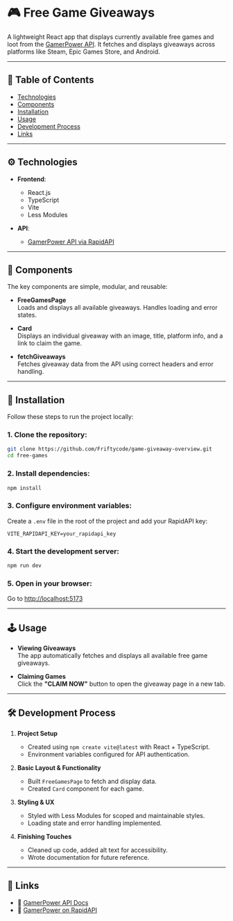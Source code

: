 # 🎮 Free Game Giveaways

A lightweight React app that displays currently available free games and loot from the [GamerPower API](https://www.gamerpower.com/api-read). It fetches and displays giveaways across platforms like Steam, Epic Games Store, and Android.

---

## 📑 Table of Contents

- [Technologies](#technologies)
- [Components](#components)
- [Installation](#installation)
- [Usage](#usage)
- [Development Process](#development-process)
- [Links](#links)

---

## ⚙️ Technologies

- **Frontend**:
  - React.js
  - TypeScript
  - Vite
  - Less Modules

- **API**:
  - [GamerPower API via RapidAPI](https://rapidapi.com/digiwalls/api/gamerpower)

---

## 🧩 Components

The key components are simple, modular, and reusable:

- **FreeGamesPage**  
  Loads and displays all available giveaways. Handles loading and error states.

- **Card**  
  Displays an individual giveaway with an image, title, platform info, and a link to claim the game.

- **fetchGiveaways**  
  Fetches giveaway data from the API using correct headers and error handling.

---

## 🧪 Installation

Follow these steps to run the project locally:

### 1. Clone the repository:

```bash
git clone https://github.com/Friftycode/game-giveaway-overview.git
cd free-games
```

### 2. Install dependencies:

```bash
npm install
```

### 3. Configure environment variables:

Create a `.env` file in the root of the project and add your RapidAPI key:

```env
VITE_RAPIDAPI_KEY=your_rapidapi_key
```

### 4. Start the development server:

```bash
npm run dev
```

### 5. Open in your browser:

Go to [http://localhost:5173](http://localhost:5173)

---

## 🕹️ Usage

- **Viewing Giveaways**  
  The app automatically fetches and displays all available free game giveaways.

- **Claiming Games**  
  Click the **"CLAIM NOW"** button to open the giveaway page in a new tab.

---

## 🛠️ Development Process

1. **Project Setup**  
   - Created using `npm create vite@latest` with React + TypeScript.
   - Environment variables configured for API authentication.

2. **Basic Layout & Functionality**  
   - Built `FreeGamesPage` to fetch and display data.
   - Created `Card` component for each game.

3. **Styling & UX**  
   - Styled with Less Modules for scoped and maintainable styles.
   - Loading state and error handling implemented.

4. **Finishing Touches**  
   - Cleaned up code, added alt text for accessibility.
   - Wrote documentation for future reference.

---

## 📎 Links

- 📘 [GamerPower API Docs](https://www.gamerpower.com/api-read)
- 🚀 [GamerPower on RapidAPI](https://rapidapi.com/digiwalls/api/gamerpower)
